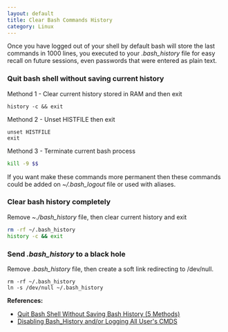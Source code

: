 ```yaml
---
layout: default
title: Clear Bash Commands History
category: Linux
---
```


Once you have logged out of your shell by default bash will store the last commands in 1000 lines, you executed to your *.bash_history* file for easy recall on future sessions, even passwords that were entered as plain text.

### Quit bash shell without saving current history

Methond 1 - Clear current history stored in RAM and then exit

```shell
history -c && exit
```

Methond 2 - Unset HISTFILE then exit

```shell
unset HISTFILE
exit
```

Methond 3 - Terminate current bash process

```bash
kill -9 $$
```

If you want make these commands more permanent then these commands could be added on *~/.bash_logout* file or used with aliases.

### Clear bash history completely

Remove *~./bash_history* file, then clear current history and exit

```sh
rm -rf ~/.bash_history
history -c && exit
```

### Send *.bash_history* to a black hole

Remove *.bash_history* file, then create a soft link redirecting to /dev/null.

```shell
rm -rf ~/.bash_history
ln -s /dev/null ~/.bash_history
```

**References:**
- [Quit Bash Shell Without Saving Bash History (5 Methods)](https://www.if-not-true-then-false.com/2010/quit-bash-shell-without-saving-bash-history/)
- [Disabling Bash_History and/or Logging All User's CMDS](http://mewbies.com/how_to_disable_bash_history_or_limit_tutorial.html)
